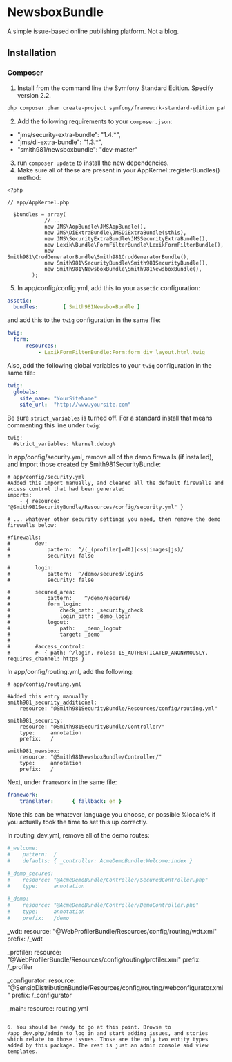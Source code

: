 NewsboxBundle
=============

A simple issue-based online publishing platform. Not a blog.

## Installation

### Composer
1. Install from the command line the Symfony Standard Edition. Specify version 2.2.

```bash
php composer.phar create-project symfony/framework-standard-edition path/to/install
```

2. Add the following requirements to your `composer.json`:
  
  * "jms/security-extra-bundle": "1.4.*",
  * "jms/di-extra-bundle": "1.3.*",
  * "smith981/newsboxbundle": "dev-master"

3. run `composer update` to install the new dependencies.
4. Make sure all of these are present in your AppKernel::registerBundles() method:

```
<?php

// app/AppKernel.php

  $bundles = array(
            //...
            new JMS\AopBundle\JMSAopBundle(),
            new JMS\DiExtraBundle\JMSDiExtraBundle($this),
            new JMS\SecurityExtraBundle\JMSSecurityExtraBundle(),
            new Lexik\Bundle\FormFilterBundle\LexikFormFilterBundle(),
            new Smith981\CrudGeneratorBundle\Smith981CrudGeneratorBundle(),
            new Smith981\SecurityBundle\Smith981SecurityBundle(),
            new Smith981\NewsboxBundle\Smith981NewsboxBundle(),
        );
```

5. In app/config/config.yml, add this to your `assetic` configuration:

```yaml
assetic:
  bundles:        [ Smith981NewsboxBundle ]
```

and add this to the `twig` configuration in the same file:

```yaml
twig:
  form:
      resources:
          - LexikFormFilterBundle:Form:form_div_layout.html.twig
```

Also, add the following global variables to your `twig` configuration in the same file:

```yaml
twig:
  globals:
    site_name: "YourSiteName"
    site_url:  "http://www.yoursite.com"
```

Be sure `strict_variables` is turned off. For a standard install that means commenting this line under `twig`:

```
twig:
  #strict_variables: %kernel.debug%
```

In app/config/security.yml, remove all of the demo firewalls (if installed), and import those created by Smith981SecurityBundle:

```
# app/config/security.yml
#Added this import manually, and cleared all the default firewalls and access control that had been generated
imports:
    - { resource: "@Smith981SecurityBundle/Resources/config/security.yml" }

# ... whatever other security settings you need, then remove the demo firewalls below:

#firewalls:
#        dev:
#            pattern:  ^/(_(profiler|wdt)|css|images|js)/
#            security: false

#        login:
#            pattern:  ^/demo/secured/login$
#            security: false

#        secured_area:
#            pattern:    ^/demo/secured/
#            form_login:
#                check_path: _security_check
#                login_path: _demo_login
#            logout:
#                path:   _demo_logout
#                target: _demo
#        
#        #access_control:
#        #- { path: ^/login, roles: IS_AUTHENTICATED_ANONYMOUSLY, requires_channel: https }
```

In app/config/routing.yml, add the following:

```
# app/config/routing.yml

#Added this entry manually
smith981_security_additional:
    resource: "@Smith981SecurityBundle/Resources/config/routing.yml"

smith981_security:
    resource: "@Smith981SecurityBundle/Controller/"
    type:     annotation
    prefix:   /

smith981_newsbox:
    resource: "@Smith981NewsboxBundle/Controller/"
    type:     annotation
    prefix:   /
```

Next, under `framework` in the same file:

```yaml
framework:
    translator:      { fallback: en }
```
Note this can be whatever language you choose, or possible %locale% if you actually took the time to set this up correctly.

In routing_dev.yml, remove all of the demo routes:

```yaml
#_welcome:
#    pattern:  /
#    defaults: { _controller: AcmeDemoBundle:Welcome:index }

#_demo_secured:
#    resource: "@AcmeDemoBundle/Controller/SecuredController.php"
#    type:     annotation

#_demo:
#    resource: "@AcmeDemoBundle/Controller/DemoController.php"
#    type:     annotation
#    prefix:   /demo
```

_wdt:
    resource: "@WebProfilerBundle/Resources/config/routing/wdt.xml"
    prefix:   /_wdt

_profiler:
    resource: "@WebProfilerBundle/Resources/config/routing/profiler.xml"
    prefix:   /_profiler

_configurator:
    resource: "@SensioDistributionBundle/Resources/config/routing/webconfigurator.xml"
    prefix:   /_configurator

_main:
    resource: routing.yml

```

6. You should be ready to go at this point. Browse to /app_dev.php/admin to log in and start adding issues, and stories which relate to those issues. Those are the only two entity types added by this package. The rest is just an admin console and view templates.
